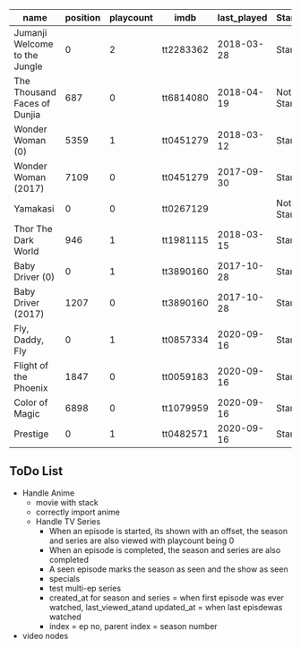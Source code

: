 | name | position | playcount | imdb | last_played | Started | Watched | Paused | Verified |
| --- | --- | --- | --- | --- | --- | --- | --- | --- |
| Jumanji Welcome to the Jungle | 0 | 2 | tt2283362 | 2018-03-28 | Started | Watched | Paused | Yes |
| The Thousand Faces of Dunjia | 687 | 0 | tt6814080 | 2018-04-19 | Not Started | Not Watched | Stopped | Yes |
| Wonder Woman (0) | 5359 | 1 | tt0451279 | 2018-03-12 | Started | Watched | Paused | Yes |
| Wonder Woman (2017) | 7109 | 0 | tt0451279 | 2017-09-30 | Started | Not Watched | Paused  | Yes |
| Yamakasi | 0 | 0 | tt0267129 | | Not Started | Not Watched | Stopped  | Yes |
| Thor The Dark World | 946 | 1 | tt1981115 | 2018-03-15 | Started | Watched | Paused | Yes |
| Baby Driver (0) | 0 | 1 | tt3890160 | 2017-10-28 | Started | Watched | Stopped | Yes |
| Baby Driver (2017) | 1207 | 0 | tt3890160 | 2017-10-28 | Started | Not Watched | Paused | Yes |
| Fly, Daddy, Fly | 0 | 1 | tt0857334 | 2020-09-16 | Started | Watched | Stopped | Yes |
| Flight of the Phoenix | 1847 | 0 | tt0059183 | 2020-09-16 | Started | Not Watched | Paused | Yes|
| Color of Magic | 6898 | 0 | tt1079959 | 2020-09-16 | Started | Not Watched | Paused | Yes|
| Prestige | 0 | 1 | tt0482571 | 2020-09-16 | Started | Watched | Stopped | Yes |



## ToDo List
- Handle Anime
  - movie with stack
  - correctly import anime
  - Handle TV Series
    - When an episode is started, its shown with an offset, the season and series are also viewed with playcount being 0
    - When an episode is completed, the season and series are also completed
    - A seen episode marks the season as seen and the show as seen
    - specials
    - test multi-ep series
    - created_at for season  and series = when first episode was ever watched, last_viewed_atand updated_at = when last episdewas watched
    - index = ep no, parent index = season number
- video nodes
